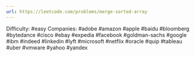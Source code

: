 ```yaml
---
url: https://leetcode.com/problems/merge-sorted-array
---
```


Difficulty: #easy
Companies: #adobe #amazon #apple #baidu #bloomberg #bytedance #cisco #ebay #expedia #facebook #goldman-sachs #google #ibm #indeed #linkedin #lyft #microsoft #netflix #oracle #quip #tableau #uber #vmware #yahoo #yandex